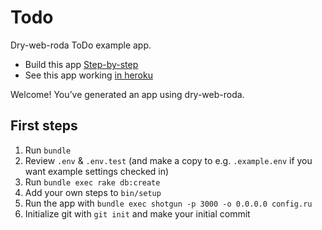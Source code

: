 # Todo

Dry-web-roda ToDo example app.

* Build this app [Step-by-step](http://dry-web-roda-todo-app.readthedocs.io/en/latest)
* See this app working [in heroku](https://dwr-todo-example.herokuapp.com)


Welcome! You’ve generated an app using dry-web-roda.

## First steps

1. Run `bundle`
1. Review `.env` & `.env.test` (and make a copy to e.g. `.example.env` if you want example settings checked in)
1. Run `bundle exec rake db:create`
1. Add your own steps to `bin/setup`
1. Run the app with `bundle exec shotgun -p 3000 -o 0.0.0.0 config.ru`
1. Initialize git with `git init` and make your initial commit
